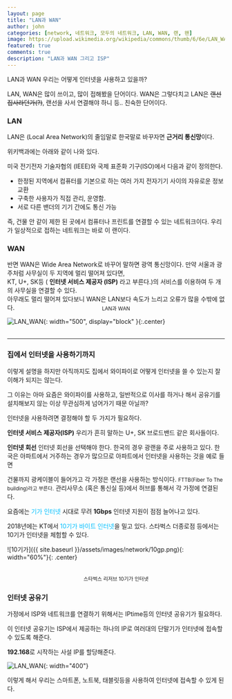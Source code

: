 ```yaml
---
layout: page
title: "LAN과 WAN"
author: john
categories: [network, 네트워크, 모두의 네트워크, LAN, WAN, 랜, 왠]
image: https://upload.wikimedia.org/wikipedia/commons/thumb/6/6e/LAN_WAN_scheme.svg/440px-LAN_WAN_scheme.svg.png
featured: true
comments: true
description: "LAN과 WAN 그리고 ISP"
---
```


LAN과 WAN
우리는 어떻게 인터넷을 사용하고 있을까?

LAN, WAN은 많이 쓰이고, 많이 접해봤을 단어이다. WAN은 그렇다치고
LAN은 ~~랜선집사라던가(?)~~, 랜선을 사서 연결해야 하니 등.. 친숙한 단어이다.

### LAN

LAN은 (Local Area Network)의 줄임말로 한국말로 바꾸자면 **근거리 통신망**이다.

위키백과에는 아래와 같이 나와 있다.

미국 전기전자 기술자협의 (IEEE)와 국제 표준화 기구(ISO)에서 다음과 같이 정의한다.

<ul>
    <li> 한정된 지역에서 컴퓨터를 기본으로 하는 여러 가지 전자기기 사이의 자유로운 정보교환</li>
    <li> 구축한 사용자가 직접 관리, 운영함.</li>
    <li> 서로 다른 밴더의 기기 간에도 통신 가능</li>
</ul>

즉, 건물 안 같이 제한 된 곳에서 컴퓨터나 프린트를 연결할 수 있는 네트워크이다. 우리가 일상적으로 접하는 네트워크는 바로 이 랜이다.

### WAN

반면 WAN은 Wide Area Network로 바꾸어 말하면 광역 통신망이다. 만약 서울과 광주처럼 사무실이 두 지역에 멀리 떨어져 있다면,  
KT, U+, SK등 ( **인터넷 서비스 제공자 (ISP)** 라고 부른다.)의 서비스를 이용하여 두 개의 사무실을 연결할 수 있다.  
아무래도 멀리 떨어져 있다보니 <span class="color--red">WAN은 LAN보다 속도가 느리고 오류가 많을 수밖에 없다.</span>

![LAN_WAN](https://upload.wikimedia.org/wikipedia/commons/thumb/6/6e/LAN_WAN_scheme.svg/440px-LAN_WAN_scheme.svg.png){: width="500", display="block" }{:.center}
<small style="display:block; text-align:center; margin-top:-3rem; margin-bottom:3rem;">LAN과 WAN</small>

---

### 집에서 인터넷을 사용하기까지

이렇게 설명을 하지만 아직까지도 집에서 와이파이로 어떻게 인터넷을 쓸 수 있는지 잘 이해가 되지는 않는다.

그 이유는 아마 요즘은 와이파이를 사용하고, 일반적으로 이사를 하거나 해서 공유기를 설치해보지 않는 이상 무관심하게 넘어가기 때문 아닐까?

인터넷을 사용하려면 결정해야 할 두 가지가 필요하다.

**인터넷 서비스 제공자(ISP)**
우리가 흔히 말하는 U+, SK 브로드밴드 같은 회사들이다.

**인터넷 회선**
인터넷 회선을 선택해야 한다. 한국의 경우 광랜을 주로 사용하고 있다.
한국은 아파트에서 거주하는 경우가 많으므로 아파트에서 인터넷을 사용하는 것을 예로 들면

건물까지 광케이블이 들어가고 각 가정은 랜선을 사용하는 방식이다. <small>FTTB(Fiber To The building)라고 부른다.</small>
관리사무소 (혹은 통신실 등)에서 허브를 통해서 각 가정에 연결된다.

요즘에는 <span style="color:#00BFFF;">기가 인터넷</span> 시대로 무려 **1Gbps** 인터넷 지원이 점점 늘어나고 있다.

2018년에는 KT에서 <span style="color:#00BFFF;">10기가 바이트 인터넷</span>을 밀고 있다. 스타벅스 더종로점 등에서는 10기가 인터넷을 체험할 수 있다.

![10기가]({{ site.baseurl }}/assets/images/network/10gp.png){: width="60%"}{: .center}
<small style="display:block; text-align:center; margin-top:2rem;">스타벅스 리저브 10기가 인터넷</small>

### 인터넷 공유기

가정에서 ISP와 네트워크를 연결하기 위해서는 IPtime등의 인터넷 공유기가 필요하다.

이 인터넷 공유기는 ISP에서 제공하는 하나의 IP로 여러대의 단말기가 인터넷에 접속할 수 있도록 해준다.

**192.168**로 시작하는 사설 IP를 할당해준다.

![LAN_WAN](https://cdn.pixabay.com/photo/2016/11/26/20/36/wireless-1861612_1280.jpg){: width="400"}

이렇게 해서 우리는 스마트폰, 노트북, 태블릿등을 사용하여 인터넷에 접속할 수 있게 된다.
